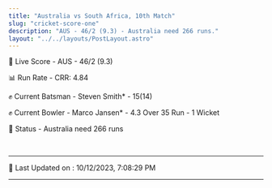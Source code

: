 ```yaml
---
title: "Australia vs South Africa, 10th Match"
slug: "cricket-score-one"
description: "AUS - 46/2 (9.3) - Australia need 266 runs."
layout: "../../layouts/PostLayout.astro"
---
```


🔴 Live Score - AUS - 46/2 (9.3)  

📊 Run Rate - CRR: 4.84  

✊ Current Batsman - Steven Smith* - 15(14)  

✊ Current Bowler - Marco Jansen* - 4.3 Over 35 Run - 1 Wicket  

📑 Status - Australia need 266 runs

<br />

***

📝 Last Updated on : 10/12/2023, 7:08:29 PM

***

